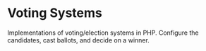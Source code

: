# Voting Systems

Implementations of voting/election systems in PHP. Configure the candidates,
cast ballots, and decide on a winner.
